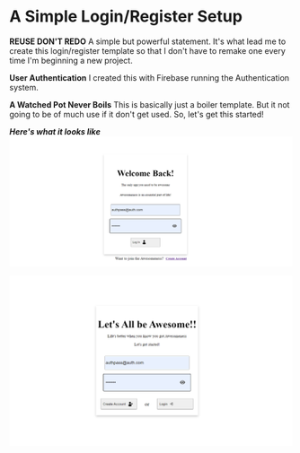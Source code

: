 # A Simple Login/Register Setup

**REUSE DON'T REDO**
A simple but powerful statement. It's what lead me to create this login/register template so that I don't have to remake one every time I'm beginning a new project.

**User Authentication**
I created this with Firebase running the Authentication system. 

**A Watched Pot Never Boils**
This is basically just a boiler template. But it not going to be of much use if it don't get used. So, let's get this started!

***Here's what it looks like***
![Alt text](./public/login.png)


![Alt text](./public/register.png)
